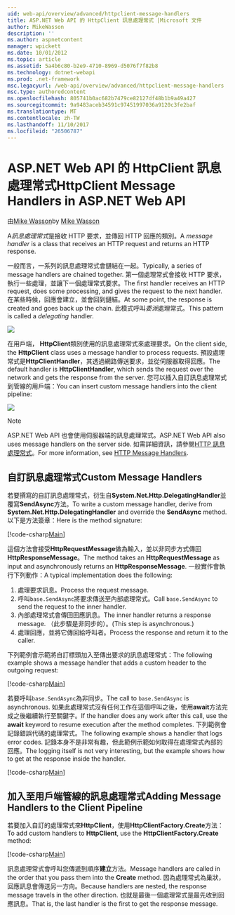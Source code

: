 ```yaml
---
uid: web-api/overview/advanced/httpclient-message-handlers
title: ASP.NET Web API 的 HttpClient 訊息處理常式 |Microsoft 文件
author: MikeWasson
description: ''
ms.author: aspnetcontent
manager: wpickett
ms.date: 10/01/2012
ms.topic: article
ms.assetid: 5a4b6c80-b2e9-4710-8969-d5076f7f82b8
ms.technology: dotnet-webapi
ms.prod: .net-framework
msc.legacyurl: /web-api/overview/advanced/httpclient-message-handlers
msc.type: authoredcontent
ms.openlocfilehash: 805741b0ac682b7479ce82127df48b1b9a49a427
ms.sourcegitcommit: 9a9483aceb34591c97451997036a9120c3fe2baf
ms.translationtype: MT
ms.contentlocale: zh-TW
ms.lasthandoff: 11/10/2017
ms.locfileid: "26506787"
---
```

<a name="httpclient-message-handlers-in-aspnet-web-api"></a><span data-ttu-id="e5c3d-102">ASP.NET Web API 的 HttpClient 訊息處理常式</span><span class="sxs-lookup"><span data-stu-id="e5c3d-102">HttpClient Message Handlers in ASP.NET Web API</span></span>
====================
<span data-ttu-id="e5c3d-103">由[Mike Wasson](https://github.com/MikeWasson)</span><span class="sxs-lookup"><span data-stu-id="e5c3d-103">by [Mike Wasson](https://github.com/MikeWasson)</span></span>

<span data-ttu-id="e5c3d-104">A*訊息處理常式*是接收 HTTP 要求，並傳回 HTTP 回應的類別。</span><span class="sxs-lookup"><span data-stu-id="e5c3d-104">A *message handler* is a class that receives an HTTP request and returns an HTTP response.</span></span>

<span data-ttu-id="e5c3d-105">一般而言，一系列的訊息處理常式會鏈結在一起。</span><span class="sxs-lookup"><span data-stu-id="e5c3d-105">Typically, a series of message handlers are chained together.</span></span> <span data-ttu-id="e5c3d-106">第一個處理常式會接收 HTTP 要求，執行一些處理，並讓下一個處理常式要求。</span><span class="sxs-lookup"><span data-stu-id="e5c3d-106">The first handler receives an HTTP request, does some processing, and gives the request to the next handler.</span></span> <span data-ttu-id="e5c3d-107">在某些時候，回應會建立，並會回到鏈結。</span><span class="sxs-lookup"><span data-stu-id="e5c3d-107">At some point, the response is created and goes back up the chain.</span></span> <span data-ttu-id="e5c3d-108">此模式呼叫*委派*處理常式。</span><span class="sxs-lookup"><span data-stu-id="e5c3d-108">This pattern is called a *delegating* handler.</span></span>

![](httpclient-message-handlers/_static/image1.png)

<span data-ttu-id="e5c3d-109">在用戶端， **HttpClient**類別使用的訊息處理常式來處理要求。</span><span class="sxs-lookup"><span data-stu-id="e5c3d-109">On the client side, the **HttpClient** class uses a message handler to process requests.</span></span> <span data-ttu-id="e5c3d-110">預設處理常式是**HttpClientHandler**，其透過網路傳送要求，並從伺服器取得回應。</span><span class="sxs-lookup"><span data-stu-id="e5c3d-110">The default handler is **HttpClientHandler**, which sends the request over the network and gets the response from the server.</span></span> <span data-ttu-id="e5c3d-111">您可以插入自訂訊息處理常式到管線的用戶端：</span><span class="sxs-lookup"><span data-stu-id="e5c3d-111">You can insert custom message handlers into the client pipeline:</span></span>

![](httpclient-message-handlers/_static/image2.png)

> [!NOTE]
> <span data-ttu-id="e5c3d-112">ASP.NET Web API 也會使用伺服器端的訊息處理常式。</span><span class="sxs-lookup"><span data-stu-id="e5c3d-112">ASP.NET Web API also uses message handlers on the server side.</span></span> <span data-ttu-id="e5c3d-113">如需詳細資訊，請參閱[HTTP 訊息處理常式](http-message-handlers.md)。</span><span class="sxs-lookup"><span data-stu-id="e5c3d-113">For more information, see [HTTP Message Handlers](http-message-handlers.md).</span></span>


## <a name="custom-message-handlers"></a><span data-ttu-id="e5c3d-114">自訂訊息處理常式</span><span class="sxs-lookup"><span data-stu-id="e5c3d-114">Custom Message Handlers</span></span>

<span data-ttu-id="e5c3d-115">若要撰寫的自訂訊息處理常式，衍生自**System.Net.Http.DelegatingHandler**並覆寫**SendAsync**方法。</span><span class="sxs-lookup"><span data-stu-id="e5c3d-115">To write a custom message handler, derive from **System.Net.Http.DelegatingHandler** and override the **SendAsync** method.</span></span> <span data-ttu-id="e5c3d-116">以下是方法簽章：</span><span class="sxs-lookup"><span data-stu-id="e5c3d-116">Here is the method signature:</span></span>

[!code-csharp[Main](httpclient-message-handlers/samples/sample1.cs)]

<span data-ttu-id="e5c3d-117">這個方法會接受**HttpRequestMessage**做為輸入，並以非同步方式傳回**HttpResponseMessage**。</span><span class="sxs-lookup"><span data-stu-id="e5c3d-117">The method takes an **HttpRequestMessage** as input and asynchronously returns an **HttpResponseMessage**.</span></span> <span data-ttu-id="e5c3d-118">一般實作會執行下列動作：</span><span class="sxs-lookup"><span data-stu-id="e5c3d-118">A typical implementation does the following:</span></span>

1. <span data-ttu-id="e5c3d-119">處理要求訊息。</span><span class="sxs-lookup"><span data-stu-id="e5c3d-119">Process the request message.</span></span>
2. <span data-ttu-id="e5c3d-120">呼叫`base.SendAsync`將要求傳送至內部處理常式。</span><span class="sxs-lookup"><span data-stu-id="e5c3d-120">Call `base.SendAsync` to send the request to the inner handler.</span></span>
3. <span data-ttu-id="e5c3d-121">內部處理常式會傳回回應訊息。</span><span class="sxs-lookup"><span data-stu-id="e5c3d-121">The inner handler returns a response message.</span></span> <span data-ttu-id="e5c3d-122">（此步驟是非同步的）。</span><span class="sxs-lookup"><span data-stu-id="e5c3d-122">(This step is asynchronous.)</span></span>
4. <span data-ttu-id="e5c3d-123">處理回應，並將它傳回給呼叫者。</span><span class="sxs-lookup"><span data-stu-id="e5c3d-123">Process the response and return it to the caller.</span></span>

<span data-ttu-id="e5c3d-124">下列範例會示範將自訂標頭加入至傳出要求的訊息處理常式：</span><span class="sxs-lookup"><span data-stu-id="e5c3d-124">The following example shows a message handler that adds a custom header to the outgoing request:</span></span>

[!code-csharp[Main](httpclient-message-handlers/samples/sample2.cs)]

<span data-ttu-id="e5c3d-125">若要呼叫`base.SendAsync`為非同步。</span><span class="sxs-lookup"><span data-stu-id="e5c3d-125">The call to `base.SendAsync` is asynchronous.</span></span> <span data-ttu-id="e5c3d-126">如果此處理常式沒有任何工作在這個呼叫之後，使用**await**方法完成之後繼續執行至關鍵字。</span><span class="sxs-lookup"><span data-stu-id="e5c3d-126">If the handler does any work after this call, use the **await** keyword to resume execution after the method completes.</span></span> <span data-ttu-id="e5c3d-127">下列範例會記錄錯誤代碼的處理常式。</span><span class="sxs-lookup"><span data-stu-id="e5c3d-127">The following example shows a handler that logs error codes.</span></span> <span data-ttu-id="e5c3d-128">記錄本身不是非常有趣，但此範例示範如何取得在處理常式內部的回應。</span><span class="sxs-lookup"><span data-stu-id="e5c3d-128">The logging itself is not very interesting, but the example shows how to get at the response inside the handler.</span></span>

[!code-csharp[Main](httpclient-message-handlers/samples/sample3.cs?highlight=10,13)]

## <a name="adding-message-handlers-to-the-client-pipeline"></a><span data-ttu-id="e5c3d-129">加入至用戶端管線的訊息處理常式</span><span class="sxs-lookup"><span data-stu-id="e5c3d-129">Adding Message Handlers to the Client Pipeline</span></span>

<span data-ttu-id="e5c3d-130">若要加入自訂的處理常式來**HttpClient**，使用**HttpClientFactory.Create**方法：</span><span class="sxs-lookup"><span data-stu-id="e5c3d-130">To add custom handlers to **HttpClient**, use the **HttpClientFactory.Create** method:</span></span>

[!code-csharp[Main](httpclient-message-handlers/samples/sample4.cs)]

<span data-ttu-id="e5c3d-131">訊息處理常式會呼叫您傳遞到順序**建立**方法。</span><span class="sxs-lookup"><span data-stu-id="e5c3d-131">Message handlers are called in the order that you pass them into the **Create** method.</span></span> <span data-ttu-id="e5c3d-132">因為處理常式為巢狀，回應訊息會傳送另一方向。</span><span class="sxs-lookup"><span data-stu-id="e5c3d-132">Because handlers are nested, the response message travels in the other direction.</span></span> <span data-ttu-id="e5c3d-133">也就是最後一個處理常式是最先收到回應訊息。</span><span class="sxs-lookup"><span data-stu-id="e5c3d-133">That is, the last handler is the first to get the response message.</span></span>
